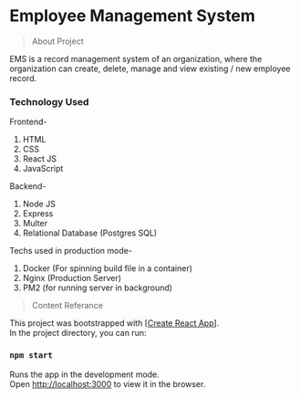 # Employee Management System

> About Project
<p>
EMS is a record management system of an organization, where the organization can create, delete, manage and view existing / new employee record.
</p>

### Technology Used
Frontend-
<ol>
  <li>HTML</li>
  <li>CSS</li>
  <li>React JS</li>
  <li>JavaScript</li>
</ol>

Backend-
<ol>
  <li>Node JS</li>
  <li>Express</li>
  <li>Multer</li>
  <li>Relational Database (Postgres SQL)</li>
</ol>

Techs used in production mode-
1. Docker (For spinning build file in a container)
2. Nginx (Production Server)
3. PM2 (for running server in background)

> Content Referance
<p>
This project was bootstrapped with [<a href="https://github.com/facebook/create-react-app">Create React App</a>].<br>
In the project directory, you can run:

  ### `npm start`

Runs the app in the development mode.\
Open [http://localhost:3000](http://localhost:3000) to view it in the browser.
</p>
